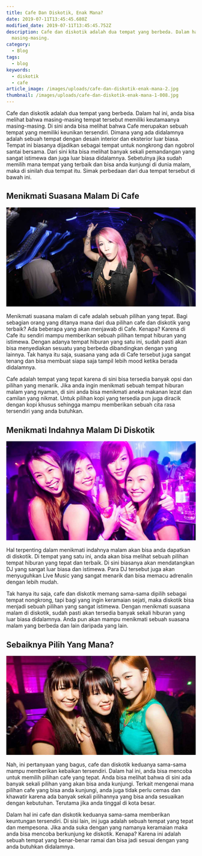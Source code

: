 ```yaml
---
title: Cafe Dan Diskotik, Enak Mana?
date: 2019-07-11T13:45:45.680Z
modified_date: 2019-07-11T13:45:45.752Z
description: Cafe dan diskotik adalah dua tempat yang berbeda. Dalam hal ini, anda bisa melihat bahwa masing-masing tempat tersebut memiliki keutamaanya
  masing-masing. 
category:
  - Blog
tags:
  - blog
keywords:
  - diskotik
  - cafe
article_image: /images/uploads/cafe-dan-diskotik-enak-mana-2.jpg
thumbnail: /images/uploads/cafe-dan-diskotik-enak-mana-1-008.jpg
---
```

Cafe dan diskotik adalah dua tempat yang berbeda. Dalam hal ini, anda bisa melihat bahwa masing-masing tempat tersebut memiliki keutamaanya masing-masing. Di sini anda bisa melihat bahwa Cafe merupakan sebuah tempat yang memiliki keunikan tersendiri. Dimana yang ada didalamnya adalah sebuah tempat dengan desain interior dan eksterior luar biasa. Tempat ini biasanya dijadikan sebagai tempat untuk nongkrong dan ngobrol santai bersama. Dari sini kita bisa melihat banyak sekali pemandangan yang sangat istimewa dan juga luar biasa didalamnya. Sebetulnya jika sudah memilih mana tempat yang terbaik dan bisa anda kunjungi di dunia malam, maka di sinilah dua tempat itu. Simak perbedaan dari dua tempat tersebut di bawah ini.



## Menikmati Suasana Malam Di Cafe

![Cafe Dan Diskotik, Enak Mana?](/images/uploads/cafe-dan-diskotik-enak-mana-3.jpg)

Menikmati suasana malam di cafe adalah sebuah pilihan yang tepat. Bagi sebagian orang yang ditanya mana dari dua pilihan cafe dan diskotik  yang terbaik? Ada beberapa yang akan menjawab di Cafe. Kenapa? Karena di Cafe itu sendiri mampu memberikan sebuah pilihan tempat hiburan yang istimewa. Dengan adanya tempat hiburan yang satu ini, sudah pasti akan bisa menyediakan sesuatu yang berbeda dibandingkan dengan yang lainnya. Tak hanya itu saja, suasana yang ada di Cafe tersebut juga sangat tenang dan bisa membuat siapa saja tampil lebih mood ketika berada didalamnya.

Cafe adalah tempat yang tepat karena di sini bisa tersedia banyak opsi dan pilihan yang menarik. Jika anda ingin menikmati sebuah tempat hiburan malam yang nyaman, di sini anda bisa menikmati aneka makanan lezat dan camilan yang nikmat. Untuk pilihan kopi yang tersedia pun juga diracik dengan kopi khusus sehingga mampu memberikan sebuah cita rasa tersendiri yang anda butuhkan.



## Menikmati Indahnya Malam Di Diskotik

![Cafe Dan Diskotik, Enak Mana?](/images/uploads/cafe-dan-diskotik-enak-mana-2.jpg)

Hal terpenting dalam menikmati indahnya malam akan bisa anda dapatkan di diskotik. Di tempat yang satu ini, anda akan bisa melihat sebuah pilihan tempat hiburan yang tepat dan terbaik. Di sini biasanya akan mendatangkan DJ yang sangat luar biasa dan istimewa. Para DJ tersebut juga akan menyuguhkan Live Music yang sangat menarik dan bisa memacu adrenalin dengan lebih mudah.

Tak hanya itu saja, cafe dan diskotik memang sama-sama dipilih sebagai tempat nongkrong, tapi bagi yang ingin keramaian sejati, maka diskotik bisa menjadi sebuah pilihan yang sangat istimewa. Dengan menikmati suasana malam di diskotik, sudah pasti akan tersedia banyak sekali hiburan yang luar biasa didalamnya. Anda pun akan mampu menikmati sebuah suasana malam yang berbeda dan lain daripada yang lain.



## Sebaiknya Pilih Yang Mana?

![Cafe Dan Diskotik, Enak Mana?](/images/uploads/cafe-dan-diskotik-enak-mana-1.jpg)

Nah, ini pertanyaan yang bagus, cafe dan diskotik keduanya sama-sama mampu memberikan kebaikan tersendiri. Dalam hal ini, anda bisa mencoba untuk memilih pilihan cafe yang tepat. Anda bisa melihat bahwa di sini ada banyak sekali pilihan yang akan bisa anda kunjungi. Terkait mengenai mana pilihan cafe yang bisa anda kunjungi, anda juga tidak perlu cemas dan khawatir karena ada banyak sekali pilihannya yang bisa anda sesuaikan dengan kebutuhan. Terutama jika anda tinggal di kota besar.

Dalam hal ini cafe dan diskotik keduanya sama-sama memberikan keuntungan tersendiri. Di sisi lain, ini juga adalah sebuah tempat yang tepat dan mempesona. Jika anda suka dengan yang namanya keramaian maka anda bisa mencoba berkunjung ke diskotik. Kenapa? Karena ini adalah sebuah tempat yang benar-benar ramai dan bisa jadi sesuai dengan yang anda butuhkan didalamnya.
